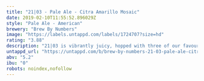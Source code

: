 ```yaml
---
title: "21|03 - Pale Ale - Citra Amarillo Mosaic"
date: 2019-02-10T11:55:52.896029Z
style: "Pale Ale - American"
brewery: "Brew By Numbers"
image: "https://labels.untappd.com/labels/1724707?size=hd"
rating: "3.88"
description: "21|03 is vibrantly juicy, hopped with three of our favourite American hops: Citra, Amarillo and Mosaic. It's natural, fruit-juice-haze confirms its unapologetically single-minded flavour profile."
untappd_url: "https://untappd.com/b/brew-by-numbers-21-03-pale-ale-citra-amarillo-mosaic/1724707"
abv: "5.2"
ibu: "0"
robots: noindex,nofollow
---
```

